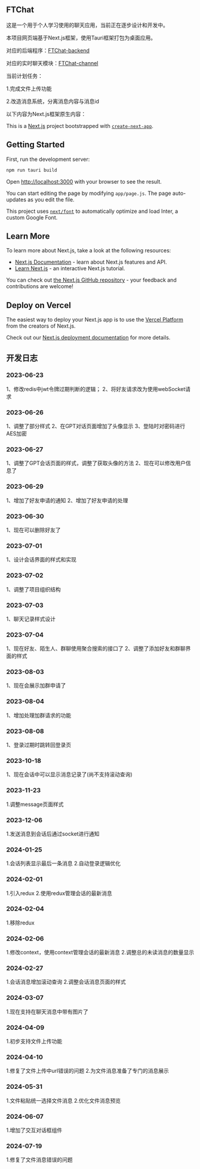 ## FTChat

这是一个用于个人学习使用的聊天应用，当前正在逐步设计和开发中。

本项目网页端基于Next.js框架，使用Tauri框架打包为桌面应用。

对应的后端程序：[FTChat-backend](https://github.com/FTBoojux/ftchat_backend)

对应的实时聊天模块：[FTChat-channel](https://github.com/FTBoojux/ftchat-channel)

当前计划任务：

1.完成文件上传功能

2.改造消息系统，分离消息内容与消息id

以下内容为Next.js框架原生内容：

This is a [Next.js](https://nextjs.org/) project bootstrapped with [`create-next-app`](https://github.com/vercel/next.js/tree/canary/packages/create-next-app).

## Getting Started

First, run the development server:

```bash
npm run tauri build
```

Open [http://localhost:3000](http://localhost:3000) with your browser to see the result.

You can start editing the page by modifying `app/page.js`. The page auto-updates as you edit the file.

This project uses [`next/font`](https://nextjs.org/docs/basic-features/font-optimization) to automatically optimize and load Inter, a custom Google Font.

## Learn More

To learn more about Next.js, take a look at the following resources:

- [Next.js Documentation](https://nextjs.org/docs) - learn about Next.js features and API.
- [Learn Next.js](https://nextjs.org/learn) - an interactive Next.js tutorial.

You can check out [the Next.js GitHub repository](https://github.com/vercel/next.js/) - your feedback and contributions are welcome!

## Deploy on Vercel

The easiest way to deploy your Next.js app is to use the [Vercel Platform](https://vercel.com/new?utm_medium=default-template&filter=next.js&utm_source=create-next-app&utm_campaign=create-next-app-readme) from the creators of Next.js.

Check out our [Next.js deployment documentation](https://nextjs.org/docs/deployment) for more details.

## 开发日志

### 2023-06-23

1、修改redis中jwt令牌过期判断的逻辑；
2、将好友请求改为使用webSocket请求

### 2023-06-26

1、调整了部分样式
2、在GPT对话页面增加了头像显示
3、登陆时对密码进行AES加密

### 2023-06-27
1、调整了GPT会话页面的样式，调整了获取头像的方法
2、现在可以修改用户信息了

### 2023-06-29
1、增加了好友申请的通知
2、增加了好友申请的处理

### 2023-06-30
1、现在可以删除好友了

### 2023-07-01
1、设计会话界面的样式和实现

### 2023-07-02
1、调整了项目组织结构

### 2023-07-03
1、聊天记录样式设计

### 2023-07-04
1、现在好友、陌生人、群聊使用聚合搜索的接口了
2、调整了添加好友和群聊界面的样式

### 2023-08-03
1、现在会展示加群申请了

### 2023-08-04 
1、增加处理加群请求的功能

### 2023-08-08
1、登录过期时跳转回登录页

### 2023-10-18
1、现在会话中可以显示消息记录了(尚不支持滚动查询)

### 2023-11-23
1.调整message页面样式

### 2023-12-06
1.发送消息到会话后通过socket进行通知

### 2024-01-25
1.会话列表显示最后一条消息
2.自动登录逻辑优化

### 2024-02-01
1.引入redux
2.使用redux管理会话的最新消息

### 2024-02-04
1.移除redux

### 2024-02-06
1.修改context，使用context管理会话的最新消息
2.调整总的未读消息的数量显示

### 2024-02-27
1.会话消息增加滚动查询
2.调整会话消息页面的样式

### 2024-03-07
1.现在支持在聊天消息中带有图片了

### 2024-04-09
1.初步支持文件上传功能

### 2024-04-10
1.修复了文件上传中url错误的问题
2.为文件消息准备了专门的消息展示

### 2024-05-31
1.文件粘贴统一选择文件消息
2.优化文件消息预览

### 2024-06-07
1.增加了交互对话框组件

### 2024-07-19
1.修复了文件消息错误的问题
